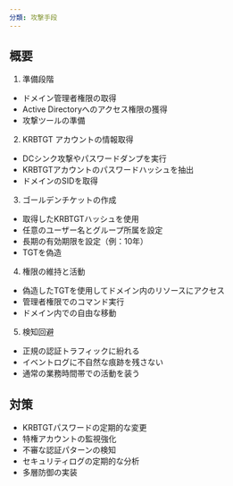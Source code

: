 ```yaml
---
分類: 攻撃手段
---
```

## 概要
1. 準備段階

- ドメイン管理者権限の取得
- Active Directoryへのアクセス権限の獲得
- 攻撃ツールの準備

2. KRBTGT アカウントの情報取得

- DCシンク攻撃やパスワードダンプを実行
- KRBTGTアカウントのパスワードハッシュを抽出
- ドメインのSIDを取得

3. ゴールデンチケットの作成

- 取得したKRBTGTハッシュを使用
- 任意のユーザー名とグループ所属を設定
- 長期の有効期限を設定（例：10年）
- TGTを偽造

4. 権限の維持と活動

- 偽造したTGTを使用してドメイン内のリソースにアクセス
- 管理者権限でのコマンド実行
- ドメイン内での自由な移動

5. 検知回避

- 正規の認証トラフィックに紛れる
- イベントログに不自然な痕跡を残さない
- 通常の業務時間帯での活動を装う

## 対策
- KRBTGTパスワードの定期的な変更
- 特権アカウントの監視強化
- 不審な認証パターンの検知
- セキュリティログの定期的な分析
- 多層防御の実装